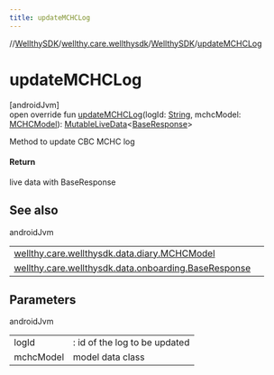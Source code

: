 ```yaml
---
title: updateMCHCLog
---
```

//[WellthySDK](../../../index.html)/[wellthy.care.wellthysdk](../index.html)/[WellthySDK](index.html)/[updateMCHCLog](update-m-c-h-c-log.html)



# updateMCHCLog



[androidJvm]\
open override fun [updateMCHCLog](update-m-c-h-c-log.html)(logId: [String](https://kotlinlang.org/api/latest/jvm/stdlib/kotlin/-string/index.html), mchcModel: [MCHCModel](../../wellthy.care.wellthysdk.data.diary/-m-c-h-c-model/index.html)): [MutableLiveData](https://developer.android.com/reference/kotlin/androidx/lifecycle/MutableLiveData.html)&lt;[BaseResponse](../../wellthy.care.wellthysdk.data.onboarding/-base-response/index.html)&gt;



Method to update CBC MCHC log



#### Return



live data with BaseResponse



## See also


androidJvm

| | |
|---|---|
| [wellthy.care.wellthysdk.data.diary.MCHCModel](../../wellthy.care.wellthysdk.data.diary/-m-c-h-c-model/index.html) |  |
| [wellthy.care.wellthysdk.data.onboarding.BaseResponse](../../wellthy.care.wellthysdk.data.onboarding/-base-response/index.html) |  |



## Parameters


androidJvm

| | |
|---|---|
| logId | : id of the log to be updated |
| mchcModel | model data class |




